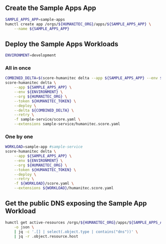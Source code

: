 ## Create the Sample Apps App

```bash
SAMPLE_APPS_APP=sample-apps
humctl create app /orgs/${HUMANITEC_ORG}/apps/${SAMPLE_APPS_APP} \
	--name ${SAMPLE_APPS_APP}
```

## Deploy the Sample Apps Workloads

```bash
ENVIRONMENT=development
```

### All in once

```bash
COMBINED_DELTA=$(score-humanitec delta --app ${SAMPLE_APPS_APP} --env ${ENVIRONMENT} --org ${HUMANITEC_ORG} --token ${HUMANITEC_TOKEN} --retry -f sample-app/score.yaml --extensions sample-app/humanitec.score.yaml | jq -r .id)
score-humanitec delta \
	--app ${SAMPLE_APPS_APP} \
	--env ${ENVIRONMENT} \
	--org ${HUMANITEC_ORG} \
	--token ${HUMANITEC_TOKEN} \
	--deploy \
	--delta ${COMBINED_DELTA} \
	--retry \
	-f sample-service/score.yaml \
	--extensions sample-service/humanitec.score.yaml
```

### One by one

```bash
WORKLOAD=sample-app #sample-service
score-humanitec delta \
	--app ${SAMPLE_APPS_APP} \
	--env ${ENVIRONMENT} \
	--org ${HUMANITEC_ORG} \
	--token ${HUMANITEC_TOKEN} \
	--deploy \
	--retry \
	-f ${WORKLOAD}/score.yaml \
	--extensions ${WORKLOAD}/humanitec.score.yaml
```

## Get the public DNS exposing the Sample App Workload

```bash
humctl get active-resources /orgs/${HUMANITEC_ORG}/apps/${SAMPLE_APPS_APP}/envs/${ENVIRONMENT}/resources \
	-o json \
	| jq -c '.[] | select(.object.type | contains("dns"))' \
    | jq -r .object.resource.host
```